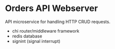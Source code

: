 # Orders API Webserver

API microservice for handling HTTP CRUD requests.

- chi router/middleware framework
- redis database
- signint (signal interrupt)
